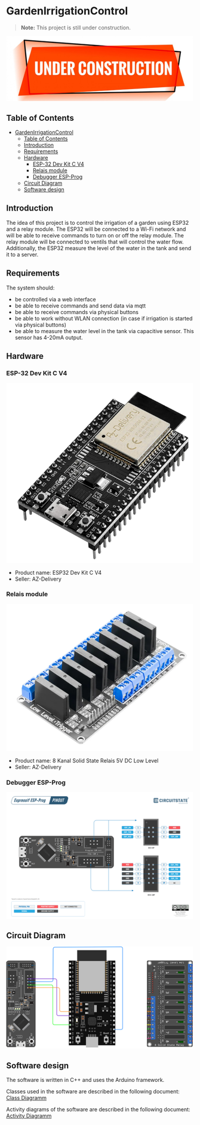 # GardenIrrigationControl

> **Note:** This project is still under construction.

<img src="_assets/_images/underconstruction.png" alt="alt text" width="500" style="height: 80;">

## Table of Contents

- [GardenIrrigationControl](#gardenirrigationcontrol)
  - [Table of Contents](#table-of-contents)
  - [Introduction](#introduction)
  - [Requirements](#requirements)
  - [Hardware](#hardware)
    - [ESP-32 Dev Kit C V4](#esp-32-dev-kit-c-v4)
    - [Relais module](#relais-module)
    - [Debugger ESP-Prog](#debugger-esp-prog)
  - [Circuit Diagram](#circuit-diagram)
  - [Software design](#software-design)

## Introduction

The idea of this project is to control the irrigation of a garden using ESP32 and a relay module.
The ESP32 will be connected to a Wi-Fi network and will be able to receive commands to turn on or off the relay module.
The relay module will be connected to ventils that will control the water flow.
Additionally, the ESP32 measure the level of the water in the tank and send it to a server.

## Requirements

The system should:

- be controlled via a web interface
- be able to receive commands and send data via mqtt
- be able to receive commands via physical buttons
- be able to work without WLAN connection (in case if irrigation is started via physical buttons)
- be able to measure the water level in the tank via capacitive sensor. This sensor has 4-20mA output.

## Hardware

### ESP-32 Dev Kit C V4

<img src="_assets/_images/esp32DevKitCV4.png" width="500" alt="ESP32 Dev Kit C V4">

- Product name: ESP32 Dev Kit C V4
- Seller: AZ-Delivery

### Relais module

<img src="_assets/_images/8chSSRModule.png" width="500" alt="8 Channel SSR Module">

- Product name: 8 Kanal Solid State Relais 5V DC Low Level
- Seller: AZ-Delivery


### Debugger ESP-Prog

<img src="_assets/_images/espprog.png" width="500" alt="ESP-Prog module">

## Circuit Diagram


<img src="_assets/_images/circuit.drawio.svg" width="500" alt="Circuit Diagram">


## Software design

The software is written in C++ and uses the Arduino framework.

Classes used in the software are described in the following document: [Class Diagramm](ClassDiagramm.md)

Activity diagrams of the software are described in the following document: [Activity Diagramm](ActivityDiagramm.md)
